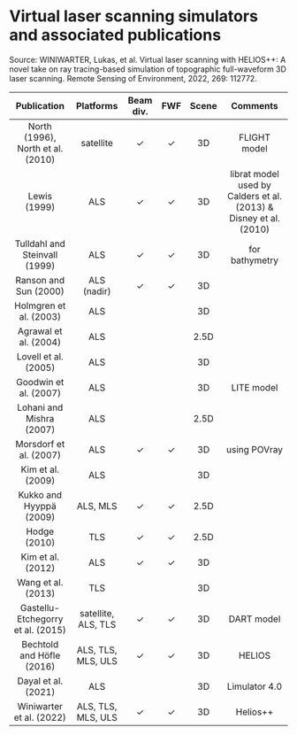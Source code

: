 # Virtual laser scanning simulators and associated publications
Source: WINIWARTER, Lukas, et al. Virtual laser scanning with HELIOS++: A novel take on ray tracing-based simulation of topographic full-waveform 3D laser scanning. Remote Sensing of Environment, 2022, 269: 112772.

|          **Publication**          |    **Platforms**    | **Beam div.** | **FWF** | **Scene** |                            **Comments**                           |
|:---------------------------------:|:-------------------:|:-------------:|:-------:|:---------:|:-----------------------------------------------------------------:|
| North (1996), North et al. (2010) | satellite           | ✓             | ✓       | 3D        | FLIGHT model                                                      |
| Lewis (1999)                      | ALS                 | ✓             | ✓       | 3D        | librat model used by Calders et al. (2013) & Disney et al. (2010) |
| Tulldahl and Steinvall (1999)     | ALS                 | ✓             | ✓       | 3D        | for bathymetry                                                    |
| Ranson and Sun (2000)             | ALS (nadir)         | ✓             | ✓       | 3D        |                                                                   |
| Holmgren et al. (2003)            | ALS                 |               |         | 3D        |                                                                   |
| Agrawal et al. (2004)             | ALS                 |               |         | 2.5D      |                                                                   |
| Lovell et al. (2005)              | ALS                 |               |         | 3D        |                                                                   |
| Goodwin et al. (2007)             | ALS                 |               |         | 3D        | LITE model                                                        |
| Lohani and Mishra (2007)          | ALS                 |               |         | 2.5D      |                                                                   |
| Morsdorf et al. (2007)            | ALS                 | ✓             | ✓       | 3D        | using POVray                                                      |
| Kim et al. (2009)                 | ALS                 |               |         | 3D        |                                                                   |
| Kukko and Hyyppä (2009)           | ALS, MLS            | ✓             | ✓       | 2.5D      |                                                                   |
| Hodge (2010)                      | TLS                 | ✓             | ✓       | 2.5D      |                                                                   |
| Kim et al. (2012)                 | ALS                 | ✓             | ✓       | 3D        |                                                                   |
| Wang et al. (2013)                | TLS                 |               |         | 3D        |                                                                   |
| Gastellu-Etchegorry et al. (2015) | satellite, ALS, TLS | ✓             | ✓       | 3D        | DART model                                                        |
| Bechtold and Höfle (2016)         | ALS, TLS, MLS, ULS  | ✓             | ✓       | 3D        | HELIOS                                                            |
| Dayal et al. (2021)               | ALS                 |               |         | 3D        | Limulator 4.0                                                     |
| Winiwarter et al. (2022)          | ALS, TLS, MLS, ULS  | ✓              |✓         | 3D        | Helios++                                                  |
